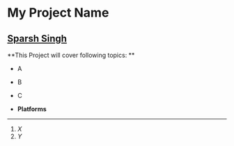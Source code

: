 My Project Name
===============
**[Sparsh Singh](https://github.com/sparshs51 "Sparsh's Git Profile!")**
-----------------------------------------------

**This Project will cover following topics: **
  * A
  * B
  * C

  * **Platforms**
  -----------------------
  1. *X*
  1. *Y*
